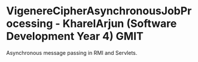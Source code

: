 # VigenereCipherAsynchronousJobProcessing - KharelArjun (Software Development Year 4) GMIT
Asynchronous message passing in RMI and Servlets. 
